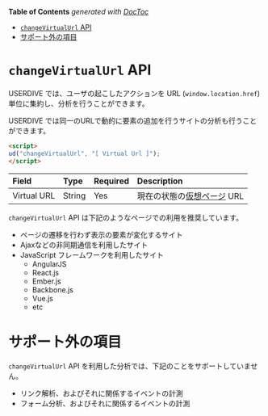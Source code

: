 <!-- START doctoc generated TOC please keep comment here to allow auto update -->
<!-- DON'T EDIT THIS SECTION, INSTEAD RE-RUN doctoc TO UPDATE -->
**Table of Contents**  *generated with [DocToc](https://github.com/thlorenz/doctoc)*

- [`changeVirtualUrl` API](#changevirtualurl-api)
- [サポート外の項目](#%E3%82%B5%E3%83%9D%E3%83%BC%E3%83%88%E5%A4%96%E3%81%AE%E9%A0%85%E7%9B%AE)

<!-- END doctoc generated TOC please keep comment here to allow auto update -->

# `changeVirtualUrl` API

USERDIVE では、ユーザの起こしたアクションを URL (`window.location.href`) 単位に集約し、分析を行うことができます。

USERDIVE では同一のURLで動的に要素の追加を行うサイトの分析も行うことができます。

```html
<script>
ud("changeVirtualUrl", "[ Virtual Url ]");
</script>
```

| Field       | Type   | Required | Description                                                |
|:------------|:-------|:---------|:-----------------------------------------------------------|
| Virtual URL | String | Yes      | 現在の状態の[仮想ページ](../../../guide/snapshot.html) URL |

`changeVirtualUrl` API は下記のようなページでの利用を推奨しています。

- ページの遷移を行わず表示の要素が変化するサイト
- Ajaxなどの非同期通信を利用したサイト
- JavaScript フレームワークを利用したサイト
    - AngularJS
    - React.js
    - Ember.js
    - Backbone.js
    - Vue.js
    - etc

# サポート外の項目

`changeVirtualUrl` API を利用した分析では、下記のことをサポートしていません。

- リンク解析、およびそれに関係するイベントの計測
- フォーム分析、およびそれに関係するイベントの計測

